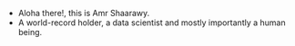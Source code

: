 - Aloha there!, this is Amr Shaarawy.
- A world-record holder, a data scientist and mostly importantly a human being. 
